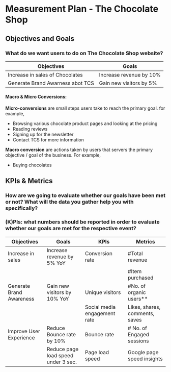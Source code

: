 # Measurement Plan - The Chocolate Shop

## Objectives and Goals

### What do we want users to do on The Chocolate Shop website?

|Objectives| Goals |
|--|--|
| Increase in sales of Chocolates | Increase revenue by 10%
|Generate Brand Awarness abot TCS| Gain new visitors by 5% |

#### **Macro & Micro Conversions**: 

 **Micro-conversions**  are small steps users take to reach the primary goal. for example, 
 - Browsing various chocolate product pages and looking at the pricing
 - Reading reviews
 - Signing up for the newsletter
 - Contact TCS for more information

**Macro conversion** are actions taken by users that servers the primary objective / goal of the business. For example, 
 - Buying chocolates 


## KPIs & Metrics

### How are we going to evaluate whether our goals have been met or not? What will the data you gather help you with specifically?

### (K)PIs: what numbers should be reported in order to evaluate whether our goals are met for the respective event?

|**Objectives**|**Goals**  |**KPIs**|**Metrics**|
| --- | --- | --- | --- |
|Increase in sales|Increase revenue by 5% YoY |Conversion rate|#Total revenue|
|  |  |  | #Item purchased  |
| Generate Brand Awareness | Gain new visitors by 10% YoY | Unique visitors | #No. of organic users** |
|  |  | Social media engagement rate | Likes, shares, comments, saves |
|Improve User Experience| Reduce Bounce rate by 10% | Bounce rate |# No. of Engaged sessions |
|  | Reduce page load speed under 3 sec. | Page load speed | Google page speed insights |


